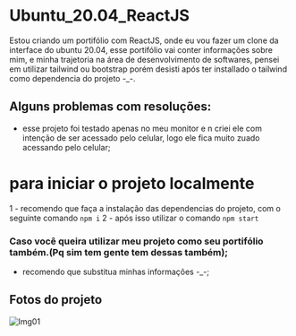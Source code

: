 
# Ubuntu_20.04_ReactJS

Estou criando um portifólio com ReactJS, onde eu vou fazer um clone da interface do ubuntu 20.04,
esse portifólio vai conter informações sobre mim, e minha trajetoria na área de desenvolvimento de softwares, pensei em utilizar tailwind ou bootstrap porém desisti após ter installado o tailwind como dependencia do projeto -_-.

## Alguns problemas com resoluções: 

- esse projeto foi testado apenas no meu monitor e n criei ele com intenção de ser acessado pelo celular, logo ele fica muito zuado acessando pelo celular;


# para iniciar o projeto localmente

1 - recomendo que faça a instalação das dependencias do projeto, com o seguinte comando `npm i`
2 - após isso utilizar o comando `npm start`


### Caso você queira utilizar meu projeto como seu portifólio também.(Pq sim tem gente tem dessas também);

- recomendo que substitua minhas informações -_-;

## Fotos do projeto

![Img01](https://i.pinimg.com/originals/01/44/f5/0144f5017362429f5d42e235b230b430.jpg)
